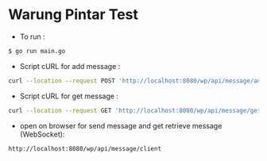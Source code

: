 # Warung Pintar Test

* To run :

```sh
$ go run main.go
```
* Script cURL for add message :
```sh
curl --location --request POST 'http://localhost:8080/wp/api/message/add?message=Test'
```
* Script cURL for get message :
```sh
curl --location --request GET 'http://localhost:8080/wp/api/message/get'
```
* open on browser for send message and get retrieve message (WebSocket):
```sh
http://localhost:8080/wp/api/message/client
```
